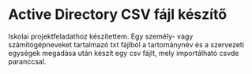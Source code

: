 # Active Directory CSV fájl készítő

Iskolai projektfeladathoz készítettem. Egy személy- vagy számítógépneveket tartalmazó txt fájlból a tartománynév és a szervezeti egységek megadása után készít egy csv fájlt, mely importálható csvde paranccsal.
